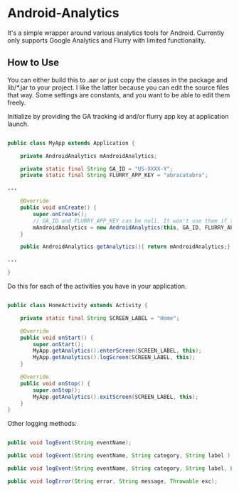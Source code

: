 # Android-Analytics

It's a simple wrapper around various analytics tools for Android.
Currently only supports Google Analytics and Flurry with limited functionality.


## How to Use

You can either build this to .aar or just copy the classes in the package  and lib/*.jar to your project. I like the latter because you can edit the source files that way. Some settings are constants, and you want to be able to edit them freely.

Initialize by providing the GA tracking id and/or flurry app key at application launch.

```java

public class MyApp extends Application {

    private AndroidAnalytics mAndroidAnalytics;

    private static final String GA_ID = "US-XXXX-Y";
    private static final String FLURRY_APP_KEY = "abracatabra";

...

    @Override
    public void onCreate() {
        super.onCreate();
        // GA_ID and FLURRY_APP_KEY can be null. It won't use them if they are.
        mAndroidAnalytics = new AndroidAnalytics(this, GA_ID, FLURRY_APP_KEY);
    }

    public AndroidAnalytics getAnalytics(){ return mAndroidAnalytics;}

...

}


```

Do this for each of the activities you have in your application.

```java

public class HomeActivity extends Activity {

    private static final String SCREEN_LABEL = "Home";

    @Override
    public void onStart() {
        super.onStart();
        MyApp.getAnalytics().enterScreen(SCREEN_LABEL, this);
        MyApp.getAnalytics().logScreen(SCREEN_LABEL, this);
    }

    @Override
    public void onStop() {
        super.onStop();
        MyApp.getAnalytics().exitScreen(SCREEN_LABEL, this);
    }
}

```

Other logging methods:
```java

public void logEvent(String eventName);

public void logEvent(String eventName, String category, String label );

public void logEvent(String eventName, String category, String label, Long value );

public void logError(String error, String message, Throwable exc);

```